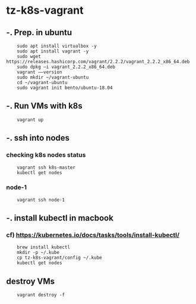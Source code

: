 # tz-k8s-vagrant

## -. Prep. in ubuntu
```
    sudo apt install virtualbox -y
    sudo apt install vagrant -y
    sudo wget https://releases.hashicorp.com/vagrant/2.2.2/vagrant_2.2.2_x86_64.deb
    sudo dpkg –i vagrant_2.2.2_x86_64.deb
    vagrant ––version
    sudo mkdir ~/vagrant-ubuntu
    cd ~/vagrant-ubuntu
    sudo vagrant init bento/ubuntu-18.04
```

## -. Run VMs with k8s 
``` 
    vagrant up
``` 

## -. ssh into nodes  
### checking k8s nodes status
``` 
    vagrant ssh k8s-master
    kubectl get nodes
```

### node-1
``` 
    vagrant ssh node-1
``` 

## -. install kubectl in macbook
### cf) https://kubernetes.io/docs/tasks/tools/install-kubectl/
``` 
    brew install kubectl
    mkdir -p ~/.kube
    cp tz-k8s-vagrant/config ~/.kube
    kubectl get nodes
```

## destroy VMs  
``` 
    vagrant destroy -f
``` 

